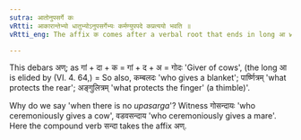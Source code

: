 ```yaml
---
sutra: आतोनुपसर्गे कः
vRtti: आकारान्तेभ्यो धातुभ्योऽनुपसर्गेभ्यः कर्मण्युपपदे कप्रत्ययो भवति ॥
vRtti_eng: The affix क comes after a verbal root that ends in long आ when there is no _upasarga_ preceding it and when the object is in composition with it.

---
```

This debars अण्; as गां + दा + क = गां + द + अ = गोदः 'Giver of cows', (the long आ is elided by (VI. 4. 64,) = So also, कम्बलदः 'who gives a blanket'; पार्ष्णित्रम् 'what protects the rear'; अङ्गुलित्रम् 'what protects the finger' (a thimble)'.

Why do we say 'when there is no _upasarga_'? Witness गोसन्दायः 'who ceremoniously gives a cow', वडवसन्दाय 'who ceremoniously gives a mare'. Here the compound verb सन्दा takes the affix अण्.
